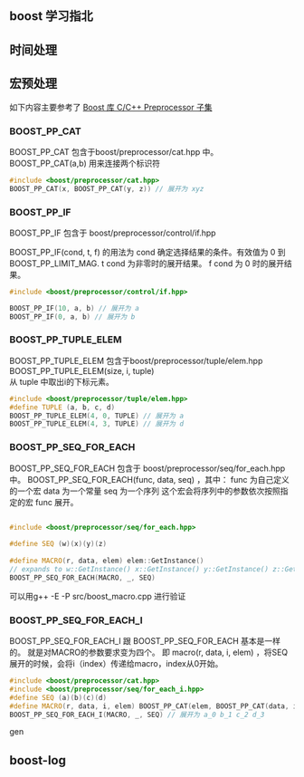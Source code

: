 boost 学习指北
---
## 时间处理


## 宏预处理
如下内容主要参考了
[Boost 库 C/C++ Preprocessor 子集](http://sns.hwcrazy.com/boost_1_41_0/libs/preprocessor/doc/index.html)

### BOOST_PP_CAT
BOOST_PP_CAT 包含于boost/preprocessor/cat.hpp 中。
BOOST_PP_CAT(a,b) 用来连接两个标识符
```cpp
#include <boost/preprocessor/cat.hpp>
BOOST_PP_CAT(x, BOOST_PP_CAT(y, z)) // 展开为 xyz
```
### BOOST_PP_IF
BOOST_PP_IF 包含于 boost/preprocessor/control/if.hpp

BOOST_PP_IF(cond, t, f) 的用法为
cond
确定选择结果的条件。有效值为 0 到 BOOST_PP_LIMIT_MAG.
t
cond 为非零时的展开结果。
f
cond 为 0 时的展开结果。

```cpp
#include <boost/preprocessor/control/if.hpp>

BOOST_PP_IF(10, a, b) // 展开为 a
BOOST_PP_IF(0, a, b) // 展开为 b
```

### BOOST_PP_TUPLE_ELEM
BOOST_PP_TUPLE_ELEM 包含于boost/preprocessor/tuple/elem.hpp 
BOOST_PP_TUPLE_ELEM(size, i, tuple)  
从 tuple 中取出i的下标元素。
```cpp
#include <boost/preprocessor/tuple/elem.hpp>
#define TUPLE (a, b, c, d)
BOOST_PP_TUPLE_ELEM(4, 0, TUPLE) // 展开为 a
BOOST_PP_TUPLE_ELEM(4, 3, TUPLE) // 展开为 d
```

### BOOST_PP_SEQ_FOR_EACH
BOOST_PP_SEQ_FOR_EACH 包含于 boost/preprocessor/seq/for_each.hpp 中。
BOOST_PP_SEQ_FOR_EACH(func, data, seq) ，其中：
func 为自己定义的一个宏
data 为一个常量
seq 为一个序列
这个宏会将序列中的参数依次按照指定的宏 func 展开。
```cpp

#include <boost/preprocessor/seq/for_each.hpp>
 
#define SEQ (w)(x)(y)(z)
 
#define MACRO(r, data, elem) elem::GetInstance()
// expands to w::GetInstance() x::GetInstance() y::GetInstance() z::GetInstance()
BOOST_PP_SEQ_FOR_EACH(MACRO, _, SEQ) 
```
可以用g++ -E -P src/boost_macro.cpp 进行验证

### BOOST_PP_SEQ_FOR_EACH_I
BOOST_PP_SEQ_FOR_EACH_I 跟 BOOST_PP_SEQ_FOR_EACH 基本是一样的。
就是对MACRO的参数要求变为四个。
即 macro(r, data, i, elem) ，将SEQ展开的时候，会将i（index）传递给macro，index从0开始。
```cpp
#include <boost/preprocessor/cat.hpp>
#include <boost/preprocessor/seq/for_each_i.hpp>
#define SEQ (a)(b)(c)(d)
#define MACRO(r, data, i, elem) BOOST_PP_CAT(elem, BOOST_PP_CAT(data, i))
BOOST_PP_SEQ_FOR_EACH_I(MACRO, _, SEQ) // 展开为 a_0 b_1 c_2 d_3

```

gen 
## boost-log



